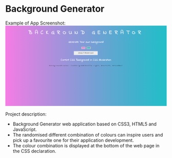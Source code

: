 # Background Generator

Example of App Screenshot:
<img src="/images/homepage.png" alt="drawing" width="900"/>

Project description: 
* Background Generator web application based on CSS3, HTML5 and JavaScript. 
* The randomised different combination of colours can inspire users and pick up a favourite one for their application development. 
* The colour combination is displayed at the bottom of the web page in the CSS declaration.


